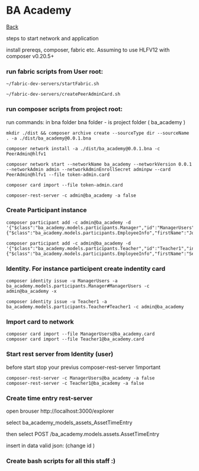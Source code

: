 # BA Academy 

[Back](/README.md)

steps to start network and application

 install prereqs, composer, fabric etc.
 Assuming to use HLFV12 with composer v0.20.5+ 
 
 ### run fabric scripts from User root:

    ~/fabric-dev-servers/startFabric.sh

    ~/fabric-dev-servers/createPeerAdminCard.sh

### run composer scripts from project root:
 run commands: in bna folder 
    bna folder - is project folder ( ba_academy ) 

    mkdir ./dist && composer archive create --sourceType dir --sourceName . -a ./dist/ba_academy@0.0.1.bna

    composer network install -a ./dist/ba_academy@0.0.1.bna -c PeerAdmin@hlfv1
 
    composer network start --networkName ba_academy --networkVersion 0.0.1 --networkAdmin admin --networkAdminEnrollSecret adminpw --card PeerAdmin@hlfv1 --file token-admin.card

    composer card import --file token-admin.card

    composer-rest-server -c admin@ba_academy -a false

### Create Participant instance

    composer participant add -c admin@ba_academy -d '{"$class":"ba_academy.models.participants.Manager","id":"ManagerUsers","info":{"$class":"ba_academy.models.participants.EmployeeInfo","firstName":"Jon","lastName":"Smith"}}'

    composer participant add -c admin@ba_academy -d '{"$class":"ba_academy.models.participants.Teacher","id":"Teacher1","info":{"$class":"ba_academy.models.participants.EmployeeInfo","firstName":"Sergii","lastName":"Test"}}'

### Identity. For instance participent create indentity card 

    composer identity issue -u ManagerUsers -a ba_academy.models.participants.Manager#ManagerUsers -c admin@ba_academy -x          

    composer identity issue -u Teacher1 -a ba_academy.models.participants.Teacher#Teacher1 -c admin@ba_academy


### Import card to network
    composer card import --file ManagerUsers@ba_academy.card
    composer card import --file Teacher1@ba_academy.card

### Start rest server from Identity (user) 
before start stop your previus  composer-rest-server !important

    composer-rest-server -c ManagerUsers@ba_academy -a false
    composer-rest-server -c Teacher1@ba_academy -a false

### Create time entry  rest-server
open brouser http://localhost:3000/explorer 

select ba_academy_models_assets_AssetTimeEntry

then select POST /ba_academy.models.assets.AssetTimeEntry

insert in data valid json: (change id )



###  Create bash scripts for all this staff :) 
